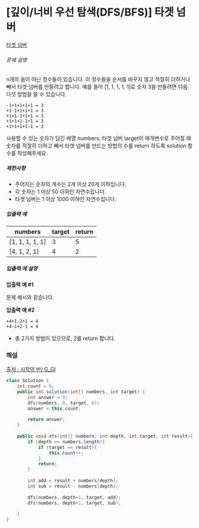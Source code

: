 # [깊이/너비 우선 탐색(DFS/BFS)] 타겟 넘버

[타겟 넘버](https://programmers.co.kr/learn/courses/30/parts/12421)

###### 문제 설명

n개의 음이 아닌 정수들이 있습니다. 이 정수들을 순서를 바꾸지 않고 적절히 더하거나 빼서 타겟 넘버를 만들려고 합니다. 예를 들어 [1, 1, 1, 1, 1]로 숫자 3을 만들려면 다음 다섯 방법을 쓸 수 있습니다.

```
-1+1+1+1+1 = 3
+1-1+1+1+1 = 3
+1+1-1+1+1 = 3
+1+1+1-1+1 = 3
+1+1+1+1-1 = 3
```

사용할 수 있는 숫자가 담긴 배열 numbers, 타겟 넘버 target이 매개변수로 주어질 때 숫자를 적절히 더하고 빼서 타겟 넘버를 만드는 방법의 수를 return 하도록 solution 함수를 작성해주세요.

##### 제한사항

- 주어지는 숫자의 개수는 2개 이상 20개 이하입니다.
- 각 숫자는 1 이상 50 이하인 자연수입니다.
- 타겟 넘버는 1 이상 1000 이하인 자연수입니다.

##### 입출력 예

| numbers         | target | return |
| --------------- | ------ | ------ |
| [1, 1, 1, 1, 1] | 3      | 5      |
| [4, 1, 2, 1]    | 4      | 2      |

##### 입출력 예 설명

**입출력 예 #1**

문제 예시와 같습니다.

**입출력 예 #2**

```
+4+1-2+1 = 4
+4-1+2-1 = 4
```

- 총 2가지 방법이 있으므로, 2를 return 합니다.





### **해설**

[출처 : 시작의 반/ G_GI](https://tmdrl5779.tistory.com/200)

````java
class Solution {
    int count = 0;
    public int solution(int[] numbers, int target) {
        int answer = 0;
        dfs(numbers, 0, target, 0);
        answer = this.count;
        
        return answer;
    }
    
    public void dfs(int[] numbers, int depth, int target, int result){
        if (depth == numbers.length){
            if (target == result){
                this.count++;
            }
            return;
        }
        
        int add = result + numbers[depth];
        int sub = result - numbers[depth];
        
        dfs(numbers, depth+1, target, add);
        dfs(numbers, depth+1, target, sub);
        
    }
}
````